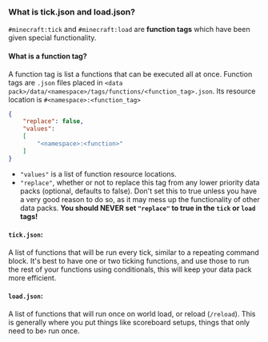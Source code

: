 ### What is tick.json and load.json?
`#minecraft:tick` and `#minecraft:load` are **function tags** which have been given special functionality.

#### What is a function tag?
A function tag is list a functions that can be executed all at once.
Function tags are `.json` files placed in `<data pack>/data/<namespace>/tags/functions/<function_tag>.json`.
Its resource location is `#<namespace>:<function_tag>`

```json
{
    "replace": false,
    "values":
    [
        "<namespace>:<function>"
    ]
}
```

 - `"values"` is a list of function resource locations.
 - `"replace"`, whether or not to replace this tag from any lower priority data packs (optional, defaults to false). Don't set this to true unless you have a very good reason to do so, as it may mess up the functionality of other data packs. **You should NEVER set `"replace"` to true in the `tick` or `load` tags!**

#### `tick.json`:
A list of functions that will be run every tick, similar to a repeating command block.
It's best to have one or two ticking functions, and use those to run the rest of your functions using conditionals, this will keep your data pack more efficient.

#### `load.json`:
A list of functions that will run once on world load, or reload (`/reload`).
This is generally where you put things like scoreboard setups, things that only need to be› run once.

